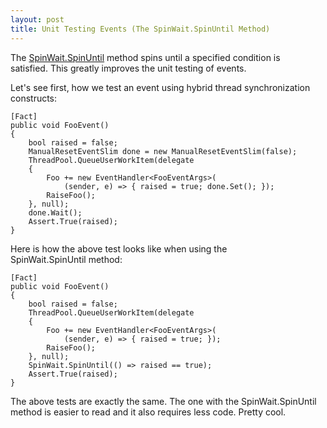 ```yaml
---
layout: post
title: Unit Testing Events (The SpinWait.SpinUntil Method)
---
```


<p>The&nbsp;<a title="Spins until the specified condition is satisfied." href="http://msdn.microsoft.com/en-us/library/system.threading.spinwait.spinuntil.aspx" target="_blank">SpinWait.SpinUntil</a>&nbsp;method spins until a specified condition is satisfied.&nbsp;This&nbsp;greatly improves the unit testing of events.</p>
<p>Let's see first, how we test an event using hybrid thread synchronization constructs:</p>

```
[Fact]
public void FooEvent()
{
    bool raised = false;
    ManualResetEventSlim done = new ManualResetEventSlim(false);
    ThreadPool.QueueUserWorkItem(delegate
    {
        Foo += new EventHandler<FooEventArgs>(
            (sender, e) => { raised = true; done.Set(); });
        RaiseFoo();
    }, null);
    done.Wait();
    Assert.True(raised);
}
```

<p>Here is how the above test looks like when using&nbsp;the SpinWait.SpinUntil&nbsp;method:</p>

```
[Fact]
public void FooEvent()
{
    bool raised = false;
    ThreadPool.QueueUserWorkItem(delegate
    {
        Foo += new EventHandler<FooEventArgs>(
            (sender, e) => { raised = true; });
        RaiseFoo();
    }, null);
    SpinWait.SpinUntil(() => raised == true);
    Assert.True(raised);
}
```

<p>The above tests are exactly the same. The one with the SpinWait.SpinUntil method is easier to read and it also requires less code. Pretty cool.</p>

